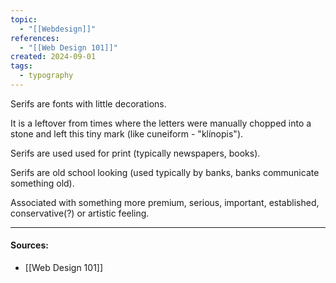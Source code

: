 ```yaml
---
topic:
  - "[[Webdesign]]"
references:
  - "[[Web Design 101]]"
created: 2024-09-01
tags:
  - typography
---
```



Serifs are fonts with little decorations.

It is a leftover from times where the letters were manually chopped into a stone and left this tiny mark (like cuneiform - "klínopis").

Serifs are used used for print (typically newspapers, books).

Serifs are old school looking (used typically by banks, banks communicate something old).

Associated with something more premium, serious, important, established, conservative(?) or artistic feeling.

___
#### Sources:
- [[Web Design 101]]